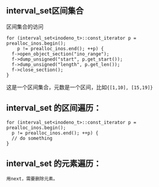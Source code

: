 ## interval_set区间集合
区间集合的访问
```
for (interval_set<inodeno_t>::const_iterator p = prealloc_inos.begin();
    p != prealloc_inos.end(); ++p) {
  f->open_object_section("ino_range");
  f->dump_unsigned("start", p.get_start());
  f->dump_unsigned("length", p.get_len());
  f->close_section();
}
```
这是一个区间集合，元数是一个区间，比如```{[1,10], [15,19]}```

## interval_set 的区间遍历：
```
for (interval_set<inodeno_t>::const_iterator p = prealloc_inos.begin();
  p != prealloc_inos.end(); ++p) {
  // do something
}
```
## interval_set 的元素遍历：
```
用next，需要删除元素。
```
